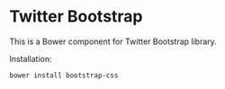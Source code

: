 Twitter Bootstrap
=================

This is a Bower component for Twitter Bootstrap library.

Installation:

`bower install bootstrap-css`
